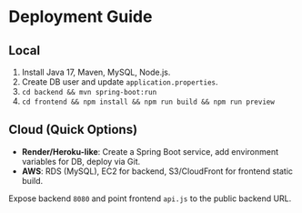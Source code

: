 # Deployment Guide

## Local
1. Install Java 17, Maven, MySQL, Node.js.
2. Create DB user and update `application.properties`.
3. `cd backend && mvn spring-boot:run`
4. `cd frontend && npm install && npm run build && npm run preview`

## Cloud (Quick Options)
- **Render/Heroku-like**: Create a Spring Boot service, add environment variables for DB, deploy via Git.
- **AWS**: RDS (MySQL), EC2 for backend, S3/CloudFront for frontend static build.

Expose backend `8080` and point frontend `api.js` to the public backend URL.

